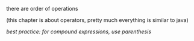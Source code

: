there are order of operations

(this chapter is about operators, pretty much everything is similar to java)

*best practice: for compound expressions, use parenthesis*